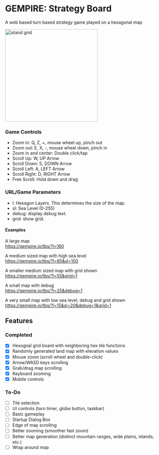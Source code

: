 # GEMPIRE: Strategy Board
A web based turn based strategy game played on a hexagonal map

<img width="300" alt="island grid" src="https://github.com/gempireio/strategy-board/assets/74265768/4f016e6f-eb3a-4e69-9548-697627e540a5">

### Game Controls
- Zoom in: Q, Z, +, mouse wheel up, pinch out
- Zoom out: E, X, -, mouse wheel down, pinch in
- Zoom in and center: Double click/tap
- Scroll Up: W, UP Arrow
- Scroll Down: S, DOWN Arrow
- Scroll Left: A, LEFT Arrow
- Scroll Right: D, RIGHT Arrow
- Free Scroll: Hold down and drag

### URL/Game Parameters
- l: Hexagon Layers. This determines the size of the map.
- sl: Sea Level (0-255)
- debug: display debug text.
- grid: show grid.

#### Examples
A large map  
<https://gempire.io/tbs/?l=160>

A medium sized map with high sea level  
<https://gempire.io/tbs/?l=85&sl=100>

A smaller medium sized map with grid shown  
<https://gempire.io/tbs/?l=55&grid=1>

A small map with debug  
<https://gempire.io/tbs/?l=25&debug=1>

A very small map with low sea level, debug and grid shown  
<https://gempire.io/tbs/?l=15&sl=20&debug=1&grid=1>



## Features
### Completed 
- [X] Hexognal grid board with neighboring hex tile functions
- [X] Randomly generated land map with elevation values
- [X] Mouse zoom (scroll wheel and double-click)
- [X] Arrow/WASD keys scrolling
- [X] Grab/drag map scrolling
- [X] Keyboard zooming
- [X] Mobile controls

### To-Do
- [ ] Tile selection
- [ ] UI controls (turn timer, globe button, taskbar)
- [ ] Basic gameplay
- [ ] Startup Dialog Box
- [ ] Edge of map scrolling
- [ ] Better zooming (smoother fast zoom)
- [ ] Better map generation (distinct mountain ranges, wide plains, islands, etc.)
- [ ] Wrap around map
